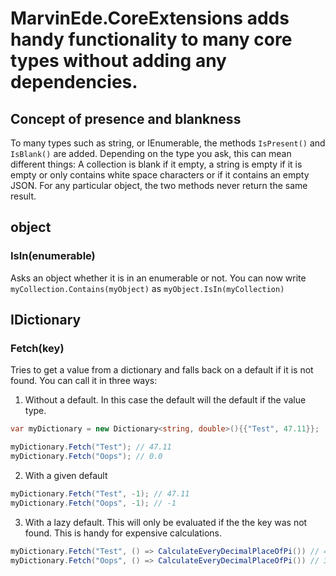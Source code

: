 # **MarvinEde.CoreExtensions** adds handy functionality to many core types without adding any dependencies.

## Concept of presence and blankness

To many types such as string, or IEnumerable, the methods `IsPresent()` and `IsBlank()` are added. Depending on the type you ask, this can mean different things: A collection is blank if it empty, a string is empty if it is empty or only contains white space characters or if it contains an empty JSON. For any particular object, the two methods never return the same result.

## object

### IsIn(enumerable)

Asks an object whether it is in an enumerable or not.
You can now write `myCollection.Contains(myObject)` as `myObject.IsIn(myCollection)`


## IDictionary

### Fetch(key)
Tries to get a value from a dictionary and falls back on a default if it is not found.
You can call it in three ways:

1. Without a default. In this case the default will the default if the value type.

  ```csharp
  var myDictionary = new Dictionary<string, double>(){{"Test", 47.11}};

  myDictionary.Fetch("Test"); // 47.11
  myDictionary.Fetch("Oops"); // 0.0
  ```

2. With a given default
  ```csharp
  myDictionary.Fetch("Test", -1); // 47.11
  myDictionary.Fetch("Oops", -1); // -1
  ```

3. With a lazy default. This will only be evaluated if the the key was not found. This is handy for expensive calculations.
  ```csharp
  myDictionary.Fetch("Test", () => CalculateEveryDecimalPlaceOfPi()) // 47.11 // The expensive method will not be called
  myDictionary.Fetch("Oops", () => CalculateEveryDecimalPlaceOfPi()) // 3.14159265... // The expensive method was called
  ```
